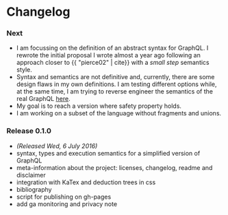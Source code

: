 # Changelog

### Next

* I am focussing on the definition of an abstract syntax for GraphQL. I rewrote the initial proposal I wrote almost a year ago following an approach closer to {{ "pierce02" | cite}} with a _small step_ semantics style.
* Syntax and semantics are not definitive and, currently, there are some design flaws in my own definitions. I am testing different options while, at the same time, I am trying to reverse engineer the semantics of the real GraphQL [here](https://github.com/mstn/graphql-playground).
* My goal is to reach a version where safety property holds.
* I am working on a subset of the language without fragments and unions.

### Release 0.1.0

* *(Released Wed, 6 July 2016)*
* syntax, types and execution semantics for a simplified version of GraphQL
* meta-information about the project: licenses, changelog, readme and disclaimer
* integration with KaTex and deduction trees in css
* bibliography
* script for publishing on gh-pages
* add ga monitoring and privacy note
